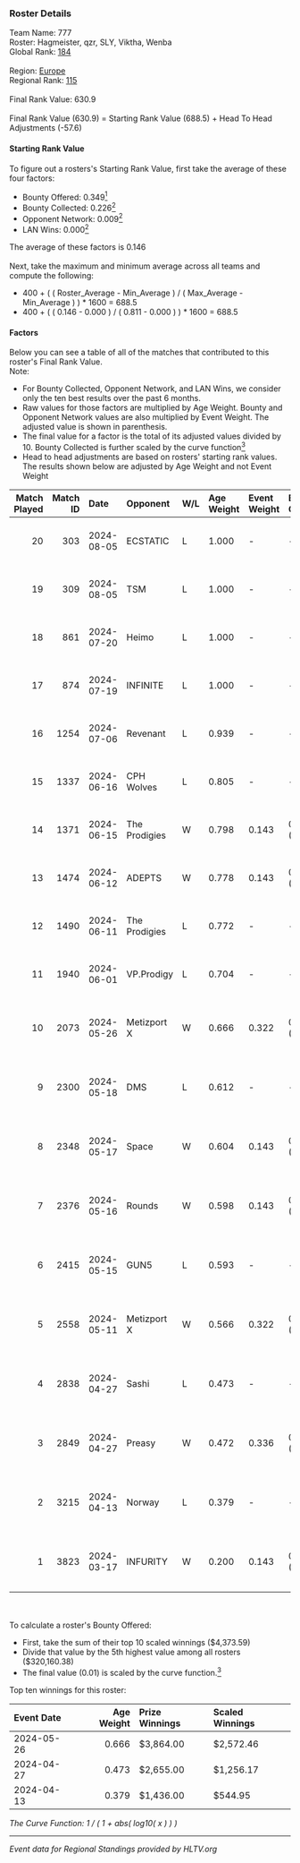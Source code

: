 ### Roster Details<br />
Team Name: 777<br />
Roster: Hagmeister, qzr, SLY, Viktha, Wenba<br />
Global Rank: [184](../standings_global_2024_08_14.md)<br />
<br />
Region: [Europe]( ../standings_europe_2024_08_14.md)<br />
Regional Rank: [115]( ../standings_europe_2024_08_14.md)<br />
<br />
Final Rank Value:  630.9<br />
<br />
Final Rank Value (630.9) = Starting Rank Value (688.5) + Head To Head Adjustments (-57.6)<br />

#### Starting Rank Value<br />
To figure out a rosters's Starting Rank Value, first take the average of these four factors:<br />
- Bounty Offered: 0.349[<sup>1</sup>](#table2)
- Bounty Collected: 0.226[<sup>2</sup>](#table1)
- Opponent Network: 0.009[<sup>2</sup>](#table1)
- LAN Wins: 0.000[<sup>2</sup>](#table1)

The average of these factors is 0.146<br />
<br />
Next, take the maximum and minimum average across all teams and compute the following:<br />
- 400 + ( ( Roster_Average - Min_Average ) / ( Max_Average - Min_Average ) ) * 1600 = 688.5
- 400 + ( ( 0.146 - 0.000 ) / ( 0.811 - 0.000 ) ) * 1600 = 688.5


#### Factors<br />
Below you can see a table of all of the matches that contributed to this roster's Final Rank Value.<br />
Note:<br />

- For Bounty Collected, Opponent Network, and LAN Wins, we consider only the ten best results over the past 6 months.
- Raw values for those factors are multiplied by Age Weight. Bounty and Opponent Network values are also multiplied by Event Weight. The adjusted value is shown in parenthesis.
- The final value for a factor is the total of its adjusted values divided by 10. Bounty Collected is further scaled by the curve function[<sup>3</sup>](#curveFunction)
- Head to head adjustments are based on rosters' starting rank values. The results shown below are adjusted by Age Weight and not Event Weight
<span id="table1"></span><br />


| Match Played | Match ID | Date       | Opponent      | W/L | Age Weight | Event Weight | Bounty Collected | Opponent Network | LAN Wins  | H2H Adj. | Roster                                       |
| -: | -: | :- | :- | :- | :- | :- | :- | :- | :- | -: | :- |
|           20 |      303 | 2024-08-05 | ECSTATIC      | L   | 1.000      | -            | -                | -                | -         |   -19.06 | Hagmeister, qzr, SLY, Viktha, Wenba          |
|           19 |      309 | 2024-08-05 | TSM           | L   | 1.000      | -            | -                | -                | -         |    -4.04 | Hagmeister, qzr, SLY, Viktha, Wenba          |
|           18 |      861 | 2024-07-20 | Heimo         | L   | 1.000      | -            | -                | -                | -         |   -16.75 | Hagmeister, qzr, SLY, Viktha, Wenba          |
|           17 |      874 | 2024-07-19 | INFINITE      | L   | 1.000      | -            | -                | -                | -         |   -19.96 | Hagmeister, qzr, SLY, Viktha, Wenba          |
|           16 |     1254 | 2024-07-06 | Revenant      | L   | 0.939      | -            | -                | -                | -         |    -8.66 | Hagmeister, qzr, SLY, Viktha, Wenba          |
|           15 |     1337 | 2024-06-16 | CPH Wolves    | L   | 0.805      | -            | -                | -                | -         |    -9.69 | Hagmeister, qzr, SLY, Viktha, Wenba          |
|           14 |     1371 | 2024-06-15 | The Prodigies | W   | 0.798      | 0.143        | 0.000 (0.000)    | 0.083 (0.010)    | 0 (0.000) |     7.82 | Hagmeister, qzr, SLY, Viktha, Wenba          |
|           13 |     1474 | 2024-06-12 | ADEPTS        | W   | 0.778      | 0.143        | 0.002 (0.000)    | 0.024 (0.003)    | 0 (0.000) |    10.22 | Hagmeister, qzr, SLY, Viktha, Wenba          |
|           12 |     1490 | 2024-06-11 | The Prodigies | L   | 0.772      | -            | -                | -                | -         |   -16.55 | Hagmeister, qzr, SLY, Viktha, Wenba          |
|           11 |     1940 | 2024-06-01 | VP.Prodigy    | L   | 0.704      | -            | -                | -                | -         |    -6.08 | Affava, Hagmeister, qzr, Viktha, Wenba       |
|           10 |     2073 | 2024-05-26 | Metizport X   | W   | 0.666      | 0.322        | 0.005 (0.001)    | 0.022 (0.005)    | 0 (0.000) |     8.48 | Affava, Hagmeister, MadeInRed, Viktha, Wenba |
|            9 |     2300 | 2024-05-18 | DMS           | L   | 0.612      | -            | -                | -                | -         |    -4.79 | Affava, Hagmeister, MadeInRed, Viktha, Wenba |
|            8 |     2348 | 2024-05-17 | Space         | W   | 0.604      | 0.143        | 0.005 (0.000)    | 0.445 (0.038)    | 0 (0.000) |    12.52 | Affava, Hagmeister, MadeInRed, Viktha, Wenba |
|            7 |     2376 | 2024-05-16 | Rounds        | W   | 0.598      | 0.143        | 0.000 (0.000)    | 0.000 (0.000)    | 0 (0.000) |     2.99 | Affava, Hagmeister, MadeInRed, Viktha, Wenba |
|            6 |     2415 | 2024-05-15 | GUN5          | L   | 0.593      | -            | -                | -                | -         |    -4.19 | Affava, Hagmeister, MadeInRed, Viktha, Wenba |
|            5 |     2558 | 2024-05-11 | Metizport X   | W   | 0.566      | 0.322        | 0.005 (0.001)    | 0.022 (0.004)    | 0 (0.000) |     7.55 | Affava, Hagmeister, MadeInRed, Viktha, Wenba |
|            4 |     2838 | 2024-04-27 | Sashi         | L   | 0.473      | -            | -                | -                | -         |    -1.15 | Affava, Hagmeister, MadeInRed, Viktha, Wenba |
|            3 |     2849 | 2024-04-27 | Preasy        | W   | 0.472      | 0.336        | 0.008 (0.001)    | 0.208 (0.033)    | 0 (0.000) |     8.83 | Affava, Hagmeister, MadeInRed, Viktha, Wenba |
|            2 |     3215 | 2024-04-13 | Norway        | L   | 0.379      | -            | -                | -                | -         |    -6.09 | Affava, Hagmeister, MadeInRed, Viktha, Wenba |
|            1 |     3823 | 2024-03-17 | INFURITY      | W   | 0.200      | 0.143        | 0.000 (0.000)    | 0.000 (0.000)    | 0 (0.000) |     1.04 | Affava, Hagmeister, MadeInRed, Viktha, Wenba |

<br />
<span id="table2"></span><br />
To calculate a roster's Bounty Offered:<br />

- First, take the sum of their top 10 scaled winnings ($4,373.59)
- Divide that value by the 5th highest value among all rosters ($320,160.38)
- The final value (0.01) is scaled by the curve function.[<sup>3</sup>](#curveFunction)

Top ten winnings for this roster:<br />

| Event Date | Age Weight | Prize Winnings | Scaled Winnings |
| :- | -: | :- | :- |
| 2024-05-26 |      0.666 | $3,864.00      | $2,572.46       |
| 2024-04-27 |      0.473 | $2,655.00      | $1,256.17       |
| 2024-04-13 |      0.379 | $1,436.00      | $544.95         |


<span id="curveFunction"></span>_The Curve Function: 1 / ( 1 + abs( log10( x ) ) )_<br />

---
_Event data for Regional Standings provided by HLTV.org_<br />
